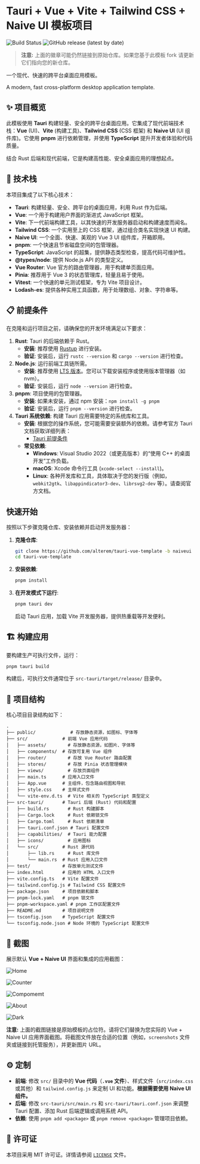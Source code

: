 # Tauri + Vue + Vite + Tailwind CSS + Naive UI 模板项目

![Build Status](https://github.com/alterem/tauri-vue-template/actions/workflows/build.yml/badge.svg) ![GitHub release (latest by date)](https://img.shields.io/github/v/release/alterem/tauri-vue-template)

> **注意:** 上面的徽章可能仍然链接到原始仓库。如果您基于此模板 fork 请更新它们指向您的新仓库。

一个现代、快速的跨平台桌面应用模板。

A modern, fast cross-platform desktop application template.

## ✨ 项目概览

此模板使用 **Tauri** 构建轻量、安全的跨平台桌面应用。它集成了现代前端技术栈：**Vue** (UI)、**Vite** (构建工具)、**Tailwind CSS** (CSS 框架) 和 **Naive UI** (UI 组件库)。它使用 **pnpm** 进行依赖管理，并使用 **TypeScript** 提升开发者体验和代码质量。

结合 Rust 后端和现代前端，它是构建高性能、安全桌面应用的理想起点。

## 🚀 技术栈

本项目集成了以下核心技术：

*   **Tauri**: 构建轻量、安全、跨平台的桌面应用，利用 Rust 作为后端。
*   **Vue**: 一个用于构建用户界面的渐进式 JavaScript 框架。
*   **Vite**: 下一代前端构建工具，以其快速的开发服务器启动和构建速度而闻名。
*   **Tailwind CSS**: 一个实用至上的 CSS 框架，通过组合类名实现快速 UI 构建。
*   **Naive UI**: 一个全面、快速、美观的 Vue 3 UI 组件库，开箱即用。
*   **pnpm**: 一个快速且节省磁盘空间的包管理器。
*   **TypeScript**: JavaScript 的超集，提供静态类型检查，提高代码可维护性。
*   **@types/node**: 提供 Node.js API 的类型定义。
*   **Vue Router**: Vue 官方的路由管理器，用于构建单页面应用。
*   **Pinia**: 推荐用于 Vue 3 的状态管理库，轻量且易于使用。
*   **Vitest**: 一个快速的单元测试框架，专为 Vite 项目设计。
*   **Lodash-es**: 提供各种实用工具函数，用于处理数组、对象、字符串等。

## 📋 前提条件

在克隆和运行项目之前，请确保您的开发环境满足以下要求：

1.  **Rust**: Tauri 的后端依赖于 Rust。
    *   **安装**: 推荐使用 [Rustup](https://rustup.rs/) 进行安装。
    *   **验证**: 安装后，运行 `rustc --version` 和 `cargo --version` 进行检查。
2.  **Node.js**: 运行前端工具链所需。
    *   **安装**: 推荐使用 [LTS 版本](https://nodejs.org/)。您可以下载安装程序或使用版本管理器（如 nvm）。
    *   **验证**: 安装后，运行 `node --version` 进行检查。
3.  **pnpm**: 项目使用的包管理器。
    *   **安装**: 如果未安装，通过 npm 安装：`npm install -g pnpm`
    *   **验证**: 安装后，运行 `pnpm --version` 进行检查。
4.  **Tauri 系统依赖**: 构建 Tauri 应用需要特定的系统库和工具。
    *   **安装**: 根据您的操作系统，您可能需要安装额外的依赖。请参考官方 Tauri 文档获取详细列表：
        *   [Tauri 前提条件](https://tauri.app/v1/guides/getting-started/prerequisites)
    *   **常见依赖**:
        *   **Windows**: Visual Studio 2022（或更高版本）的“使用 C++ 的桌面开发”工作负载。
        *   **macOS**: Xcode 命令行工具 (`xcode-select --install`)。
        *   **Linux**: 各种开发库和工具，具体取决于您的发行版（例如，`webkit2gtk`、`libappindicator3-dev`、`librsvg2-dev` 等）。请查阅官方文档。

## 快速开始

按照以下步骤克隆仓库、安装依赖并启动开发服务器：

1.  **克隆仓库**:
    ```bash
    git clone https://github.com/alterem/tauri-vue-template -b naiveui
    cd tauri-vue-template
    ```

2.  **安装依赖**:
    ```bash
    pnpm install
    ```

3.  **在开发模式下运行**:
    ```bash
    pnpm tauri dev
    ```
    启动 Tauri 应用，加载 Vite 开发服务器，提供热重载等开发便利。

## 🏗️ 构建应用

要构建生产可执行文件，运行：

```bash
pnpm tauri build
```

构建后，可执行文件通常位于 `src-tauri/target/release/` 目录中。

## 📂 项目结构

核心项目目录结构如下：

```
.
├── public/             # 存放静态资源，如图标、字体等
├── src/             # 前端 Vue 应用代码
│   ├── assets/        # 存放静态资源，如图片、字体等
│   ├── components/  # 存放可复用 Vue 组件
│   ├── router/        # 存放 Vue Router 路由配置
│   ├── stores/        # 存放 Pinia 状态管理模块
│   ├── views/         # 存放页面组件
│   ├── main.ts      # 应用入口文件
│   ├── App.vue      # 主组件，包含路由视图和导航
│   ├── style.css    # 主样式文件
│   └── vite-env.d.ts  # Vite 相关的 TypeScript 类型定义
├── src-tauri/       # Tauri 后端 (Rust) 代码和配置
│   ├── build.rs       # Rust 构建脚本
│   ├── Cargo.lock     # Rust 依赖锁文件
│   ├── Cargo.toml     # Rust 依赖清单
│   ├── tauri.conf.json # Tauri 配置文件
│   ├── capabilities/  # Tauri 能力配置
│   ├── icons/         # 应用图标
│   └── src/         # Rust 源代码
│       ├── lib.rs     # Rust 库文件
│       └── main.rs  # Rust 应用入口文件
├── test/            # 存放单元测试文件
├── index.html       # 应用的 HTML 入口文件
├── vite.config.ts   # Vite 配置文件
├── tailwind.config.js # Tailwind CSS 配置文件
├── package.json     # 项目依赖和脚本
├── pnpm-lock.yaml   # pnpm 锁文件
├── pnpm-workspace.yaml # pnpm 工作区配置文件
├── README.md        # 项目说明文件
├── tsconfig.json    # TypeScript 配置文件
└── tsconfig.node.json # Node 环境的 TypeScript 配置文件
```

## 📸 截图

展示默认 **Vue + Naive UI** 界面和集成的应用截图：

![Home](https://raw.githubusercontent.com/alterem/picFB/master/uPic/2025/05/22/zmQ9Tt.png)

![Counter](https://raw.githubusercontent.com/alterem/picFB/master/uPic/2025/05/22/RTBC83.png)

![Compomemt](https://raw.githubusercontent.com/alterem/picFB/master/uPic/2025/05/22/W8b7tE.png)

![About](https://raw.githubusercontent.com/alterem/picFB/master/uPic/2025/05/22/CYmNRR.png)

![Dark](https://raw.githubusercontent.com/alterem/picFB/master/uPic/2025/05/22/sY0ifv.png)

**注意:** 上面的截图链接是原始模板的占位符。请将它们替换为您实际的 Vue + Naive UI 应用界面截图。将截图文件放在合适的位置（例如，`screenshots` 文件夹或链接到托管服务），并更新图片 URL。

## ⚙️ 定制

*   **前端**: 修改 `src/` 目录中的 **Vue 代码**（**`.vue` 文件**）、样式文件（`src/index.css` 或其他）和 `tailwind.config.js` 来定制 UI 和功能。**根据需要使用 Naive UI 组件。**
*   **后端**: 修改 `src-tauri/src/main.rs` 和 `src-tauri/tauri.conf.json` 来调整 Tauri 配置、添加 Rust 后端逻辑或调用系统 API。
*   **依赖**: 使用 `pnpm add <package>` 或 `pnpm remove <package>` 管理项目依赖。

## 📄 许可证

本项目采用 MIT 许可证。详情请参阅 [`LICENSE`](LICENSE) 文件。
